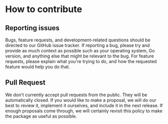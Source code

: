 # How to contribute

## Reporting issues

Bugs, feature requests, and development-related questions should be directed to
our GitHub issue tracker. If reporting a bug, please try and provide as much
context as possible such as your operating system, Go version, and anything else
that might be relevant to the bug. For feature requests, please explain what
you're trying to do, and how the requested feature would help you do that.

## Pull Request

We don't currently accept pull requests from the public. They will be
automatically closed. If you would like to make a proposal, we will do our best
to review it, implement it ourselves, and include it in the next release. If
enough proposals come through, we will certainly revisit this policy to make
the package as useful as possible.
